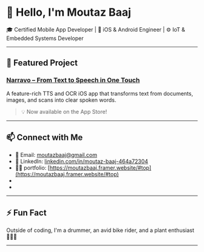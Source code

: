 # 👋 Hello, I'm Moutaz Baaj

🎓 Certified Mobile App Developer | 📱 iOS & Android Engineer | ⚙️ IoT & Embedded Systems Developer


---


## 📱 Featured Project

### [Narravo – From Text to Speech in One Touch](https://apps.apple.com/de/app/narravo/id6742332734)
A feature-rich TTS and OCR iOS app that transforms text from documents, images, and scans into clear spoken words.
> 💡 Now available on the App Store!

---


## 📫 Connect with Me

<!---
<table align="right">
  <tr>
    <td>
      <img width="250em" src="https://github-readme-stats-brewdihq.vercel.app/api?username=Moutazbaaj&theme=codeSTACKr&bg_color=0C1117&count_private=true&show_icons=true&hide_border=true&include_all_commits=true&text_bold=false" />
    </td>
    <td>
      <img width="250em" src="https://github-readme-stats.vercel.app/api/top-langs/?username=Moutazbaaj&theme=codeSTACKr&layout=compact&hide_border=true&bg_color=0C1117&card_width=350&langs_count=9&cache_seconds=7200&count_private=true" />
    </td>
  </tr>
</table>
--->
- 📧 Email: [moutazbaaj@gmail.com](mailto:moutazbaaj@gmail.com)  
- 💼 LinkedIn: [linkedin.com/in/moutaz-baaj-464a72304](https://linkedin.com/in/moutaz-baaj-464a72304)  
- 🧑‍💻 portfolio: [https://moutazbaaj.framer.website/#top](https://moutazbaaj.framer.website/#top)
-
-


  
---

## ⚡ Fun Fact

Outside of coding, I'm a drummer, an avid bike rider, and a plant enthusiast 🌱🥁🚴

---

<!---
Moutazbaaj/Moutazbaaj is a ✨ special ✨ repository because its `README.md` (this file) appears on your GitHub profile.
--->


